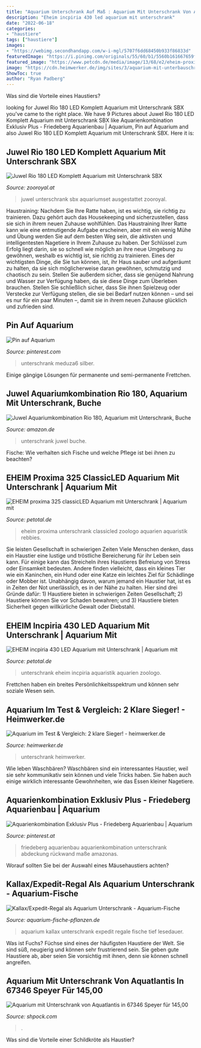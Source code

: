 ```yaml
---
title: "Aquarium Unterschrank Auf Maß : Aquarium Mit Unterschrank Von Aquatlantis In 67346 Speyer Für 145,00"
description: "Eheim incpiria 430 led aquarium mit unterschrank"
date: "2022-06-18"
categories:
- "haustiere"
tags: ["haustiere"]
images:
- "https://webimg.secondhandapp.com/w-i-mgl/5707f6dd68450b933f86833d"
featuredImage: "https://i.pinimg.com/originals/55/60/b1/5560b161667659f53a545504419eb209.jpg"
featured_image: "https://www.petcdn.de/media/image/13/68/e2/eheim-proxima-325-classicled-aquarium-mit-unterschrank-4010251140543.jpg"
image: "https://cdn.heimwerker.de/img/sites/3/aquarium-mit-unterbauschrank.jpg"
ShowToc: true
author: "Ryan Padberg"
---
```



Was sind die Vorteile eines Haustiers?

	

		
looking for Juwel Rio 180 LED Komplett Aquarium mit Unterschrank SBX you've came to the right place. We have 9 Pictures about Juwel Rio 180 LED Komplett Aquarium mit Unterschrank SBX like Aquarienkombination Exklusiv Plus - Friedeberg Aquarienbau | Aquarium, Pin auf Aquarium and also Juwel Rio 180 LED Komplett Aquarium mit Unterschrank SBX. Here it is:
		
    
## Juwel Rio 180 LED Komplett Aquarium Mit Unterschrank SBX

<img loading=lazy src="https://zooroyal.de/media/image/rio-180.jpg" onerror="this.onerror=null;this.src='https://tse1.mm.bing.net/th?id=OIP.mBhHhT2BpmDtfK1bwVjSNAHaGP&amp;pid=15.1';" alt="Juwel Rio 180 LED Komplett Aquarium mit Unterschrank SBX">

_Source: zooroyal.at_

>juwel unterschrank sbx aquariumset ausgestattet zooroyal. 

	

Haustraining: Nachdem Sie Ihre Ratte haben, ist es wichtig, sie richtig zu trainieren. Dazu gehört auch das Housekeeping und sicherzustellen, dass sie sich in ihrem neuen Zuhause wohlfühlen.
Das Haustraining Ihrer Ratte kann wie eine entmutigende Aufgabe erscheinen, aber mit ein wenig Mühe und Übung werden Sie auf dem besten Weg sein, die aktivsten und intelligentesten Nagetiere in Ihrem Zuhause zu haben. Der Schlüssel zum Erfolg liegt darin, sie so schnell wie möglich an ihre neue Umgebung zu gewöhnen, weshalb es wichtig ist, sie richtig zu trainieren. Eines der wichtigsten Dinge, die Sie tun können, ist, ihr Haus sauber und aufgeräumt zu halten, da sie sich möglicherweise daran gewöhnen, schmutzig und chaotisch zu sein. Stellen Sie außerdem sicher, dass sie genügend Nahrung und Wasser zur Verfügung haben, da sie diese Dinge zum Überleben brauchen. Stellen Sie schließlich sicher, dass Sie ihnen Spielzeug oder Verstecke zur Verfügung stellen, die sie bei Bedarf nutzen können – und sei es nur für ein paar Minuten –, damit sie in ihrem neuen Zuhause glücklich und zufrieden sind.

    
## Pin Auf Aquarium

<img loading=lazy src="https://i.pinimg.com/originals/26/7f/a4/267fa48db0295755cd3dccce93b0ee08.jpg" onerror="this.onerror=null;this.src='https://tse2.mm.bing.net/th?id=OIP._QZwoDdeYzTkgqtEJbAqkwHaFj&amp;pid=15.1';" alt="Pin auf Aquarium">

_Source: pinterest.com_

>unterschrank meduza6 silber. 

	

Einige gängige Lösungen für permanente und semi-permanente Frettchen.

    
## Juwel Aquariumkombination Rio 180, Aquarium Mit Unterschrank, Buche

<img loading=lazy src="https://images-na.ssl-images-amazon.com/images/I/81vZgnOrzvL._AC_SL1500_.jpg" onerror="this.onerror=null;this.src='https://tse2.mm.bing.net/th?id=OIP.HxBH53ygslyUnDWhyP4dUwHaKE&amp;pid=15.1';" alt="Juwel Aquariumkombination Rio 180, Aquarium mit Unterschrank, Buche">

_Source: amazon.de_

>unterschrank juwel buche. 

	

Fische: Wie verhalten sich Fische und welche Pflege ist bei ihnen zu beachten?

    
## EHEIM Proxima 325 ClassicLED Aquarium Mit Unterschrank | Aquarium Mit

<img loading=lazy src="https://www.petcdn.de/media/image/13/68/e2/eheim-proxima-325-classicled-aquarium-mit-unterschrank-4010251140543.jpg" onerror="this.onerror=null;this.src='https://tse3.mm.bing.net/th?id=OIP.rUbJfvwJChUwYHjFZ99t-AHaG3&amp;pid=15.1';" alt="EHEIM proxima 325 classicLED Aquarium mit Unterschrank | Aquarium mit">

_Source: petotal.de_

>eheim proxima unterschrank classicled zoologo aquarien aquaristik rebbies. 

	

Sie leisten Gesellschaft in schwierigen Zeiten
Viele Menschen denken, dass ein Haustier eine lustige und tröstliche Bereicherung für ihr Leben sein kann. Für einige kann das Streicheln ihres Haustieres Befreiung von Stress oder Einsamkeit bedeuten. Andere finden vielleicht, dass ein kleines Tier wie ein Kaninchen, ein Hund oder eine Katze ein leichtes Ziel für Schädlinge oder Mobber ist. Unabhängig davon, warum jemand ein Haustier hat, ist es in Zeiten der Not unerlässlich, es in der Nähe zu halten. Hier sind drei Gründe dafür: 1) Haustiere bieten in schwierigen Zeiten Gesellschaft; 2) Haustiere können Sie vor Schaden bewahren; und 3) Haustiere bieten Sicherheit gegen willkürliche Gewalt oder Diebstahl.

    
## EHEIM Incpiria 430 LED Aquarium Mit Unterschrank | Aquarium Mit

<img loading=lazy src="https://www.petcdn.de/media/image/d0/0b/c6/eheim-incpiria-430-led-aquarium-mit-unterschrank-4010251141939_600x600@2x.jpg" onerror="this.onerror=null;this.src='https://tse2.mm.bing.net/th?id=OIP.olNMrM5FmGQK7Ci2P-sJlAHaE8&amp;pid=15.1';" alt="EHEIM incpiria 430 LED Aquarium mit Unterschrank | Aquarium mit">

_Source: petotal.de_

>unterschrank eheim incpiria aquaristik aquarien zoologo. 

	

Frettchen haben ein breites Persönlichkeitsspektrum und können sehr soziale Wesen sein.

    
## Aquarium Im Test &amp; Vergleich: 2 Klare Sieger! - Heimwerker.de

<img loading=lazy src="https://cdn.heimwerker.de/img/sites/3/aquarium-mit-unterbauschrank.jpg" onerror="this.onerror=null;this.src='https://tse1.mm.bing.net/th?id=OIP.CZABo4isj4_DNv12DmM2iQHaHZ&amp;pid=15.1';" alt="Aquarium im Test &amp; Vergleich: 2 klare Sieger! - heimwerker.de">

_Source: heimwerker.de_

>unterschrank heimwerker. 

	

Wie leben Waschbären?
Waschbären sind ein interessantes Haustier, weil sie sehr kommunikativ sein können und viele Tricks haben. Sie haben auch einige wirklich interessante Gewohnheiten, wie das Essen kleiner Nagetiere.

    
## Aquarienkombination Exklusiv Plus - Friedeberg Aquarienbau | Aquarium

<img loading=lazy src="https://i.pinimg.com/originals/55/60/b1/5560b161667659f53a545504419eb209.jpg" onerror="this.onerror=null;this.src='https://tse1.mm.bing.net/th?id=OIP.2k-uCXLxlXN3Q90j0zRzgAHaFj&amp;pid=15.1';" alt="Aquarienkombination Exklusiv Plus - Friedeberg Aquarienbau | Aquarium">

_Source: pinterest.at_

>friedeberg aquarienbau aquarienkombination unterschrank abdeckung rückwand maße amazonas. 

	

Worauf sollten Sie bei der Auswahl eines Mäusehaustiers achten?

    
## Kallax/Expedit-Regal Als Aquarium Unterschrank - Aquarium-Fische

<img loading=lazy src="https://aquarium-fische-pflanzen.de/wp-content/uploads/2018/07/Kallax-als-Aquarium-Unterschrank-768x579.jpg" onerror="this.onerror=null;this.src='https://tse4.mm.bing.net/th?id=OIP.QMNyAv6pFF39qCZfZXdg3wHaFl&amp;pid=15.1';" alt="Kallax/Expedit-Regal als Aquarium Unterschrank - Aquarium-Fische">

_Source: aquarium-fische-pflanzen.de_

>aquarium kallax unterschrank expedit regale fische tief lesedauer. 

	

Was ist Fuchs?
Füchse sind eines der häufigsten Haustiere der Welt. Sie sind süß, neugierig und können sehr frustrierend sein. Sie geben gute Haustiere ab, aber seien Sie vorsichtig mit ihnen, denn sie können schnell angreifen.

    
## Aquarium Mit Unterschrank Von Aquatlantis In 67346 Speyer Für 145,00

<img loading=lazy src="https://webimg.secondhandapp.com/w-i-mgl/5707f6dd68450b933f86833d" onerror="this.onerror=null;this.src='https://tse3.mm.bing.net/th?id=OIP.ofmKa34JIkkNGFbv3f07IAHaFj&amp;pid=15.1';" alt="Aquarium mit Unterschrank von Aquatlantis in 67346 Speyer für 145,00">

_Source: shpock.com_

>. 

	

Was sind die Vorteile einer Schildkröte als Haustier?

